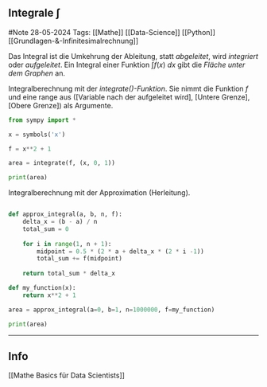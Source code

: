 ## Integrale $\int$
#Note
28-05-2024
Tags: [[Mathe]] [[Data-Science]] [[Python]] [[Grundlagen-&-Infinitesimalrechnung]]

Das Integral ist die Umkehrung der Ableitung, statt *abgeleitet*, wird *integriert* oder *aufgeleitet*. Ein Integral einer Funktion $\int f(x)\ dx$ gibt die *Fläche unter dem Graphen* an.

Integralberechnung mit der *integrate()-Funktion*. Sie nimmt die Funktion $f$ und eine range aus ([Variable nach der aufgeleitet wird], [Untere Grenze], [Obere Grenze]) als Argumente.


```python
from sympy import *

x = symbols('x')

f = x**2 + 1

area = integrate(f, (x, 0, 1))

print(area)
```

Integralberechnung mit der Approximation (Herleitung).


```python

def approx_integral(a, b, n, f):
    delta_x = (b - a) / n
    total_sum = 0
    
    for i in range(1, n + 1):
        midpoint = 0.5 * (2 * a + delta_x * (2 * i -1))
        total_sum += f(midpoint)
    
    return total_sum * delta_x

def my_function(x):
    return x**2 + 1 

area = approx_integral(a=0, b=1, n=1000000, f=my_function)    

print(area)
```





---
## Info

[[Mathe Basics für Data Scientists]]